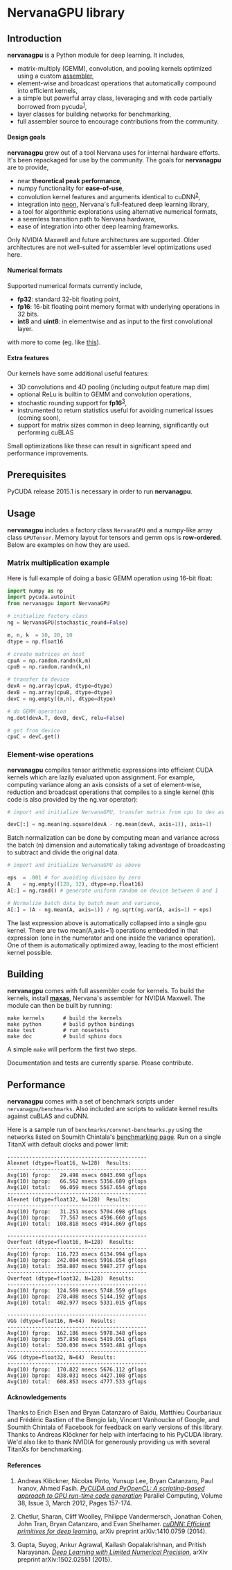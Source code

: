 # NervanaGPU library

## Introduction

**nervanagpu** is a Python module for deep learning. It includes,

- matrix-multiply (GEMM), convolution, and pooling kernels optimized using a custom [assembler](https://github.com/NervanaSystems/maxas),
- element-wise and broadcast operations that automatically compound into efficient kernels,
- a simple but powerful array class, leveraging and with code partially borrowed from pycuda<sup>[1](#refs)</sup>,
- layer classes for building networks for benchmarking,
- full assembler source to encourage contributions from the community.

#### Design goals

**nervanagpu** grew out of a tool Nervana uses for internal hardware efforts. It's been repackaged for use by the community. The goals for **nervanagpu** are to provide,

- near **theoretical peak performance**,
- numpy functionality for **ease-of-use**,
- convolution kernel features and arguments identical to cuDNN<sup>[2](#refs)</sup>,
- integration into [neon](https://github.com/NervanaSystems/neon), Nervana's full-featured deep learning library,
- a tool for algorithmic explorations using alternative numerical formats,
- a seemless transition path to Nervana hardware,
- ease of integration into other deep learning frameworks.

Only NVIDIA Maxwell and future architectures are supported. Older architectures are not well-suited for assembler level optimizations used here.

#### Numerical formats

Supported numerical formats currently include,

- **fp32**: standard 32-bit floating point,
- **fp16**: 16-bit floating point memory format with underlying operations in 32 bits.
- **int8** and **uint8**: in elementwise and as input to the first convolutional layer.

with more to come (eg. like [this](https://github.com/NervanaSystems/nervana-lib-gpu-performance-preview)).

#### Extra features

Our kernels have some additional useful features:

- 3D convolutions and 4D pooling (including output feature map dim)
- optional ReLu is builtin to GEMM and convolution operations,
- stochastic rounding support for **fp16**<sup>[3](#refs)</sup>,
- instrumented to return statistics useful for avoiding numerical issues (coming soon),
- support for matrix sizes common in deep learning, significantly out performing cuBLAS

Small optimizations like these can result in significant speed and performance improvements.

## Prerequisites

PyCUDA release 2015.1 is necessary in order to run **nervanagpu**.

## Usage

**nervanagpu** includes a factory class `NervanaGPU` and a numpy-like array class `GPUTensor`. Memory layout for tensors and gemm ops is **row-ordered**. Below are examples on how they are used.

### Matrix multiplication example

Here is full example of doing a basic GEMM operation using 16-bit float:

```python
import numpy as np
import pycuda.autoinit
from nervanagpu import NervanaGPU

# initialize factory class
ng = NervanaGPU(stochastic_round=False)

m, n, k  = 10, 20, 10
dtype = np.float16

# create matrices on host
cpuA = np.random.randn(k,m)
cpuB = np.random.randn(k,n)

# transfer to device
devA = ng.array(cpuA, dtype=dtype)
devB = ng.array(cpuB, dtype=dtype)
devC = ng.empty((m,n), dtype=dtype)

# do GEMM operation
ng.dot(devA.T, devB, devC, relu=False)

# get from device
cpuC = devC.get()
```

### Element-wise operations

**nervanagpu** compiles tensor arithmetic expressions into efficient CUDA kernels which are lazily evaluated upon assignment. For example, computing variance along an axis consists of a set of element-wise, reduction and broadcast operations that compiles to a single kernel (this code is also provided by the ng.var operator):

```python
# import and initialize NervanaGPU, transfer matrix from cpu to dev as above

devC[:] = ng.mean(ng.square(devA - ng.mean(devA, axis=1)), axis=1)

```

Batch normalization can be done by computing mean and variance across the batch (n) dimension and automatically taking advantage of broadcasting to subtract and divide the original data.

```python
# import and initialize NervanaGPU as above

eps  = .001 # for avoiding division by zero
A    = ng.empty((128, 32), dtype=np.float16)
A[:] = ng.rand() # generate uniform random on device between 0 and 1

# Normalize batch data by batch mean and variance, 
A[:] = (A - ng.mean(A, axis=1)) / ng.sqrt(ng.var(A, axis=1) + eps)

```
The last expression above is automatically collapsed into a single gpu kernel. There are two mean(A,axis=1) operations embedded in that expression (one in the numerator and one inside the variance operation).  One of them is automatically optimized away, leading to the most efficient kernel possible.

## Building

**nervanagpu** comes with full assembler code for kernels. To build the kernels, install [**maxas**](https://github.com/NervanaSystems/maxas), Nervana's assembler for NVIDIA Maxwell. The module can then be built by running:

    make kernels      # build the kernels
    make python       # build python bindings
    make test         # run nosetests
    make doc          # build sphinx docs

A simple `make` will perform the first two steps.

Documentation and tests are currently sparse. Please contribute.

## Performance

**nervanagpu** comes with a set of benchmark scripts under `nervanagpu/benchmarks`. Also included are scripts to validate kernel results against cuBLAS and cuDNN.

Here is a sample run of `benchmarks/convnet-benchmarks.py` using the networks listed on Soumith Chintala's [benchmarking page](https://github.com/soumith/convnet-benchmarks).  Run on a single TitanX with default clocks and power limit:

    ---------------------------------------------
    Alexnet (dtype=float16, N=128)  Results:
    ---------------------------------------------
    Avg(10) fprop:   29.498 msecs 6043.698 gflops
    Avg(10) bprop:   66.562 msecs 5356.689 gflops
    Avg(10) total:   96.059 msecs 5567.654 gflops
    ---------------------------------------------
    Alexnet (dtype=float32, N=128)  Results:
    ---------------------------------------------
    Avg(10) fprop:   31.251 msecs 5704.698 gflops
    Avg(10) bprop:   77.567 msecs 4596.660 gflops
    Avg(10) total:  108.818 msecs 4914.869 gflops

    ---------------------------------------------
    Overfeat (dtype=float16, N=128)  Results:
    ---------------------------------------------
    Avg(10) fprop:  116.723 msecs 6134.994 gflops
    Avg(10) bprop:  242.084 msecs 5916.054 gflops
    Avg(10) total:  358.807 msecs 5987.277 gflops
    ---------------------------------------------
    Overfeat (dtype=float32, N=128)  Results:
    ---------------------------------------------
    Avg(10) fprop:  124.569 msecs 5748.559 gflops
    Avg(10) bprop:  278.408 msecs 5144.192 gflops
    Avg(10) total:  402.977 msecs 5331.015 gflops

    ---------------------------------------------
    VGG (dtype=float16, N=64)  Results:
    ---------------------------------------------
    Avg(10) fprop:  162.186 msecs 5978.348 gflops
    Avg(10) bprop:  357.850 msecs 5419.051 gflops
    Avg(10) total:  520.036 msecs 5593.481 gflops
    ---------------------------------------------
    VGG (dtype=float32, N=64)  Results:
    ---------------------------------------------
    Avg(10) fprop:  170.822 msecs 5676.112 gflops
    Avg(10) bprop:  438.031 msecs 4427.108 gflops
    Avg(10) total:  608.853 msecs 4777.533 gflops


#### Acknowledgements

Thanks to Erich Elsen and Bryan Catanzaro of Baidu, Matthieu Courbariaux and Frédéric Bastien of the Bengio lab, Vincent Vanhoucke of Google, and Soumith Chintala of Facebook for feedback on early versions of this library. Thanks to Andreas Klöckner for help with interfacing to his PyCUDA library.  We'd also like to thank NVIDIA for generously providing us with several TitanXs for benchmarking.


#### References <a name="refs"></a>

1. Andreas Klöckner, Nicolas Pinto, Yunsup Lee, Bryan Catanzaro, Paul Ivanov, Ahmed Fasih.
[*PyCUDA and PyOpenCL: A scripting-based approach to GPU run-time code generation*](http://arxiv.org/abs/0911.3456)
Parallel Computing, Volume 38, Issue 3, March 2012, Pages 157-174.

2. Chetlur, Sharan, Cliff Woolley, Philippe Vandermersch, Jonathan
Cohen, John Tran, Bryan Catanzaro, and Evan Shelhamer.
[*cuDNN: Efficient primitives for deep learning.*](http://arxiv.org/abs/1410.0759)
arXiv preprint arXiv:1410.0759 (2014).

3. Gupta, Suyog, Ankur Agrawal, Kailash Gopalakrishnan, and Pritish Narayanan. [*Deep Learning with Limited Numerical Precision.*](http://arxiv.org/abs/1502.02551) arXiv preprint arXiv:1502.02551 (2015).

